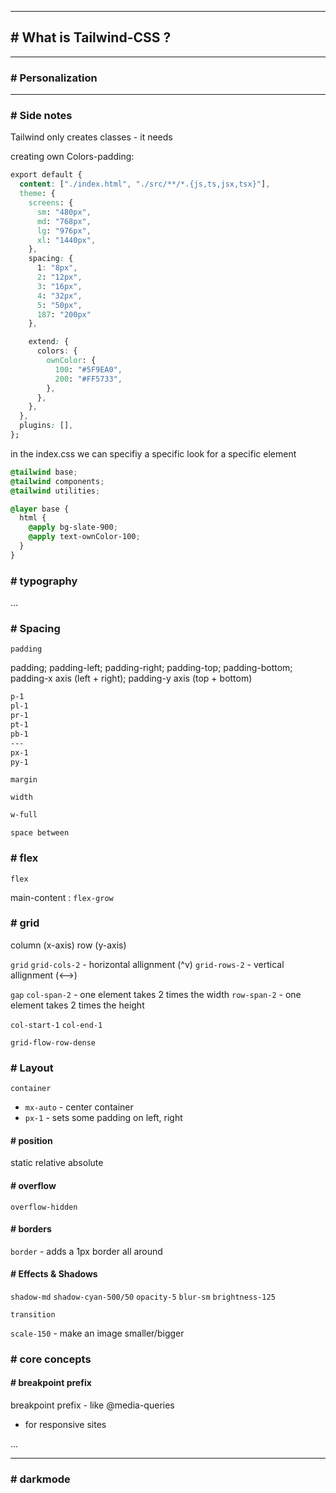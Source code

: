 
---
## # What is Tailwind-CSS ?



---
### # Personalization




---
### # Side notes

Tailwind only creates classes - it needs

creating own Colors-padding:

```css
export default {
  content: ["./index.html", "./src/**/*.{js,ts,jsx,tsx}"],
  theme: {
    screens: {
      sm: "480px",
      md: "768px",
      lg: "976px",
      xl: "1440px",
    },
    spacing: {
      1: "8px",
      2: "12px",
      3: "16px",
      4: "32px",
      5: "50px",
      187: "200px"
    },

    extend: {
      colors: {
        ownColor: {
          100: "#5F9EA0",
          200: "#FF5733",
        },
      },
    },
  },
  plugins: [],
};
```


in the index.css we can specifiy a specific look for a specific element

```css
@tailwind base;
@tailwind components;
@tailwind utilities;

@layer base {
  html {
    @apply bg-slate-900;
    @apply text-ownColor-100;
  }
}
```


### # typography

...

### # Spacing

`padding`

padding; padding-left; padding-right; padding-top; padding-bottom;
padding-x axis (left + right); padding-y axis (top + bottom)

```css
p-1
pl-1
pr-1
pt-1
pb-1
---
px-1
py-1
```


`margin`


`width`
```css
w-full
```


`space between`


### # flex

`flex`

main-content : `flex-grow`


### # grid

column (x-axis)
row (y-axis)

`grid`
`grid-cols-2` - horizontal allignment (^v)
`grid-rows-2` - vertical allignment (<-->)

`gap`
`col-span-2` - one element takes 2 times the width
`row-span-2` - one element takes 2 times the height 

`col-start-1` `col-end-1`

`grid-flow-row-dense` 


### # Layout

`container`
- `mx-auto` - center container
- `px-1` - sets some padding on left, right

#### # position

static
relative
absolute

#### # overflow

`overflow-hidden`


#### # borders

`border` - adds a 1px border all around


#### # Effects & Shadows

`shadow-md`
`shadow-cyan-500/50`
`opacity-5`
`blur-sm`
`brightness-125`

`transition`

`scale-150` - make an image smaller/bigger


### # core concepts

#### # breakpoint prefix

breakpoint prefix - like @media-queries
- for responsive sites

...

---
### # darkmode


